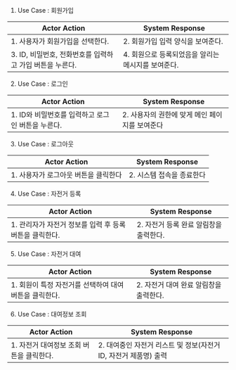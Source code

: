 1. Use Case : 회원가입

| Actor Action | System Response |
|--------------|-----------------|
| 1. 사용자가 회원가입을 선택한다.| 2. 회원가입 입력 양식을 보여준다. |
| 3. ID, 비밀번호, 전화번호를 입력하고 가입 버튼을 누른다. | 4. 회원으로 등록되었음을 알리는 메시지를 보여준다. |             



2. Use Case : 로그인

| Actor Action | System Response |
|--------------|-----------------|
| 1. ID와 비밀번호를 입력하고 로그인 버튼을 누른다. | 2. 사용자의 권한에 맞게 메인 페이지를 보여준다 |



3. Use Case : 로그아웃

| Actor Action | System Response |
|--------------|-----------------|
| 1. 사용자가 로그아웃 버튼을 클릭한다 | 2. 시스템 접속을 종료한다 |




4. Use Case : 자전거 등록

| Actor Action | System Response |
|--------------|-----------------|
| 1. 관리자가 자전거 정보를 입력 후 등록 버튼을 클릭한다.             | 2. 자전거 등록 완료 알림창을 출력한다.              |



5. Use Case : 자전거 대여

| Actor Action | System Response |
|--------------|-----------------|
|  1. 회원이 특정 자전거를 선택하여 대여 버튼을 클릭한다.         |   2. 자전거 대여 완료 알림창을 출력한다.              |



6.  Use Case : 대여정보 조회

| Actor Action | System Response |
|--------------|-----------------|
|   1. 자전거 대여정보 조회 버튼을 클릭한다.            |   2. 대여중인 자전거 리스트 및 정보(자전거 ID, 자전거 제품명) 출력              |

